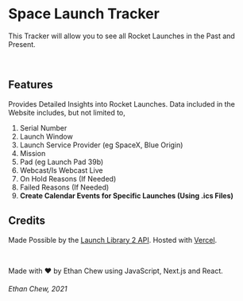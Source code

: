 # Space Launch Tracker
This Tracker will allow you to see all Rocket Launches in the Past and Present. 

<br />

## Features
Provides Detailed Insights into Rocket Launches.
Data included in the Website includes, but not limited to,
1. Serial Number
2. Launch Window
3. Launch Service Provider (eg SpaceX, Blue Origin)
4. Mission
5. Pad (eg Launch Pad 39b)
6. Webcast/Is Webcast Live
7. On Hold Reasons (If Needed)
8. Failed Reasons (If Needed)
9. **Create Calendar Events for Specific Launches (Using .ics Files)**

## Credits
Made Possible by the [Launch Library 2 API](https://thespacedevs.com/llapi). Hosted with [Vercel](https://vercel.com).

<br />

Made with ❤️ by Ethan Chew using JavaScript, Next.js and React.

###### Ethan Chew, 2021
